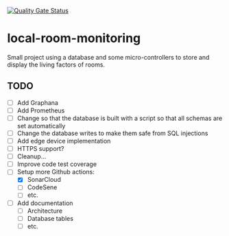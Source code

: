 [![Quality Gate Status](https://sonarcloud.io/api/project_badges/measure?project=adamzki99_local-room-monitoring&metric=alert_status)](https://sonarcloud.io/summary/new_code?id=adamzki99_local-room-monitoring)

# local-room-monitoring
Small project using a database and some micro-controllers to store and display the living factors of rooms.

## TODO

- [ ] Add Graphana
- [ ] Add Prometheus
- [ ] Change so that the database is built with a script so that all schemas are set automatically
- [ ] Change the database writes to make them safe from SQL injections
- [ ] Add edge device implementation
- [ ] HTTPS support?
- [ ] Cleanup...
- [ ] Improve code test coverage
- [ ] Setup more Github actions:
  - [x] SonarCloud
  - [ ] CodeSene
  - [ ] etc.
- [ ] Add documentation
  - [ ] Architecture
  - [ ] Database tables
  - [ ] etc.
